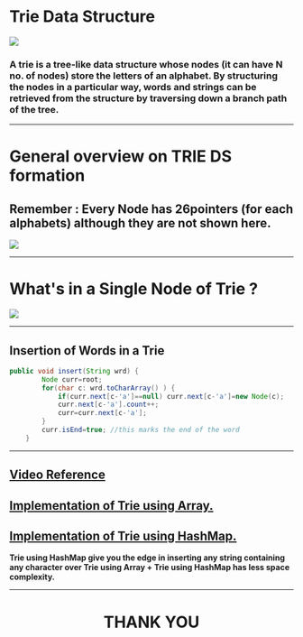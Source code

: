 # **Trie Data Structure**

![](https://i.ibb.co/GJfR5kt/1-rkan-FIU4-G-tmu-C939-txh-A.jpg)

### A trie is a tree-like data structure whose nodes **(it can have N no. of nodes)** store the letters of an alphabet. By structuring the nodes in a particular way, words and strings can be retrieved from the structure by traversing down a branch path of the tree.

<hr>

# **General overview on TRIE DS formation**

## **Remember :** Every Node has 26pointers (for each alphabets) although they are not shown here.

![](https://i.ibb.co/Z8j17Rs/1-K7-LHR1-JFGIP-4-Auz-Jel4-A.png)

<hr>

# **What's in a Single Node of Trie ?**

![](https://i.ibb.co/g3Zb6bj/Trie-DS.png)

<hr>

## **Insertion of Words in a Trie**

```java
public void insert(String wrd) {
		Node curr=root;
		for(char c: wrd.toCharArray() ) {
			if(curr.next[c-'a']==null) curr.next[c-'a']=new Node(c);
			curr.next[c-'a'].count++;
			curr=curr.next[c-'a'];
		}
		curr.isEnd=true; //this marks the end of the word
	}
```

<hr>

## **[Video Reference](https://youtube.com/playlist?list=PL6Zs6LgrJj3uwRyATdtSua12k9EFQIW50)**

## **[Implementation of Trie using Array.](./Trie_Array.java)**

## **[Implementation of Trie using HashMap.](./Trie_HashMap.java)**

**Trie using HashMap give you the edge in inserting any string containing any character over Trie using Array + Trie using HashMap has less space complexity.**

<hr>
<h1 align="center"><b>THANK YOU</b></h1>
